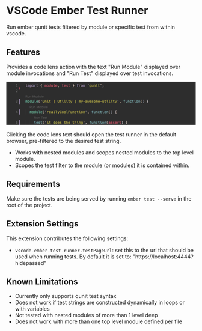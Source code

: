 # VSCode Ember Test Runner
Run ember qunit tests filtered by module or specific test from within vscode.

## Features
Provides a code lens action with the text "Run Module" displayed over module
invocations and "Run Test" displayed over test invocations.

![Screenshot](./resources/test-runner-screen-shot.png)

Clicking the code lens text should open the test runner in the default
browser, pre-filtered to the desired test string.

- Works with nested modules and scopes nested modules to the top level module.
- Scopes the test filter to the module (or modules) it is
contained within.

## Requirements
Make sure the tests are being served by running `ember test --serve` in the
root of the project.

## Extension Settings
This extension contributes the following settings:

* `vscode-ember-test-runner.testPageUrl`: set this to the url that should be used
when running tests. By default it is set to: "https://localhost:4444?hidepassed"

## Known Limitations
- Currently only supports qunit test syntax
- Does not work if test strings are constructed dynamically in loops or with variables
- Not tested with nested modules of more than 1 level deep
- Does not work with more than one top level module defined per file